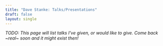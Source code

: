 ```yaml
---
title: "Dave Stanke: Talks/Presentations"
draft: false
layout: single
---
```


_TODO: This page will list talks I've given, or would like to give. Come back ~real~ soon and it might exist then!_
